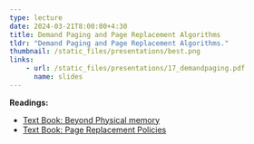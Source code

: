 ```yaml
---
type: lecture
date: 2024-03-21T8:00:00+4:30
title: Demand Paging and Page Replacement Algorithms
tldr: "Demand Paging and Page Replacement Algorithms."
thumbnail: /static_files/presentations/best.png
links:
    - url: /static_files/presentations/17_demandpaging.pdf
      name: slides
---
```

**Readings:**
- [Text Book: Beyond Physical memory](https://pages.cs.wisc.edu/~remzi/OSTEP/vm-beyondphys.pdf)
- [Text Book: Page Replacement Policies](https://pages.cs.wisc.edu/~remzi/OSTEP/vm-beyondphys-policy.pdf)